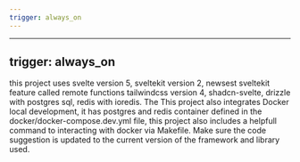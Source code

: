 ```yaml
---
trigger: always_on
---
```


---

## trigger: always_on

this project uses svelte version 5, sveltekit version 2, newsest sveltekit feature called remote functions tailwindcss version 4, shadcn-svelte, drizzle with postgres sql, redis with ioredis. The This project also integrates Docker local development, it has postgres and redis container defined in the docker/docker-compose.dev.yml file, this project also includes a helpfull command to interacting with docker via Makefile. Make sure the code suggestion is updated to the current version of the framework and library used.
